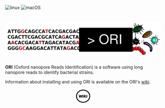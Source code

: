 ![linux](https://github.com/gsiekaniec/ORI/workflows/linux/badge.svg)
![macOS](https://github.com/gsiekaniec/ORI/workflows/macOS/badge.svg)
# <img src="img/ORI.png" alt="ORI" width="3000"/>

**ORI** (Oxford nanopore Reads Identification) is a software using long nanopore reads to identify bacterial strains. 

Information about installing and using ORI is available on the ORI's [wiki](https://github.com/gsiekaniec/ORI/wiki).

<p align="center" width="100%">
  <a href="https://github.com/gsiekaniec/ORI/wiki">
    <img src="img/Wiki.png" alt="WIKI" width="10%" align="center"/>
  </a>
</p>
